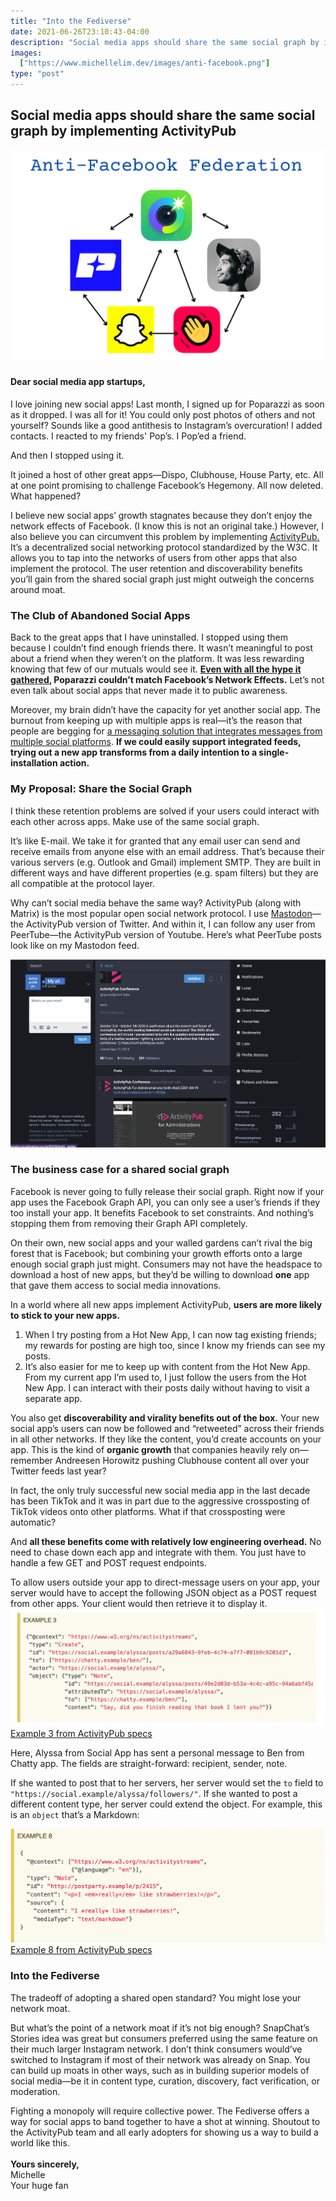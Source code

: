 ```yaml
---
title: "Into the Fediverse"
date: 2021-06-26T23:10:43-04:00
description: "Social media apps should share the same social graph by implementing ActivityPub"
images:
  ["https://www.michellelim.dev/images/anti-facebook.png"]
type: "post"
---
```

## Social media apps should share the same social graph by implementing ActivityPub
![A web consisting of Poparazzai, Dispo, Clubhouse, Snapchat, and Houseparty](/images/anti-facebook.png)

#### Dear social media app startups,

I love joining new social apps! Last month, I signed up for Poparazzi as soon as it dropped. I was all for it! You could only post photos of others and not yourself? Sounds like a good antithesis to Instagram’s overcuration! I added contacts. I reacted to my friends' Pop’s. I Pop’ed a friend.

And then I stopped using it. 

It joined a host of other great apps—Dispo, Clubhouse, House Party, etc. All at one point promising to challenge Facebook’s Hegemony. All now deleted. What happened? 

I believe new social apps’ growth stagnates because they don’t enjoy the network effects of Facebook. (I know this is not an original take.) However, I also believe you can circumvent this problem by implementing [ActivityPub.](https://www.w3.org/TR/activitypub/) It’s a decentralized social networking protocol standardized by the W3C. It allows you to tap into the networks of users from other apps that also implement the protocol. The user retention and discoverability benefits you’ll gain from the shared social graph just might outweigh the concerns around moat.


### The Club of Abandoned Social Apps

Back to the great apps that I have uninstalled. I stopped using them because I couldn’t find enough friends there. It wasn’t meaningful to post about a friend when they weren’t on the platform. It was less rewarding knowing that few of our mutuals would see it. **[Even with all the hype it gathered](https://techcrunch.com/2021/05/26/poparazzi-hypes-itself-to-the-top-of-the-app-store/), Poparazzi couldn’t match Facebook’s Network Effects.** Let’s not even talk about social apps that never made it to public awareness.

Moreover, my brain didn’t have the capacity for yet another social app. The burnout from keeping up with multiple apps is real—it’s the reason that people are begging for [a messaging solution that integrates messages from multiple social platforms](https://www.texts.com). **If we could easily support integrated feeds, trying out a new app transforms from a daily intention to a single-installation action.**


### My Proposal: Share the Social Graph

I think these retention problems are solved if your users could interact with each other across apps. Make use of the same social graph.

It’s like E-mail. We take it for granted that any email user can send and receive emails from anyone else with an email address. That’s because their various servers (e.g. Outlook and Gmail) implement SMTP. They are built in different ways and have different properties (e.g. spam filters) but they are all compatible at the protocol layer.

Why can’t social media behave the same  way? ActivityPub (along with Matrix) is the most popular open social network protocol.  I use [Mastodon](https://joinmastodon.org/)—the ActivityPub version of Twitter. And within it, I can follow any user from PeerTube—the ActivityPub version of Youtube. Here’s what PeerTube posts look like on my Mastodon feed.

![Screenshot of me viewing PeerTube from Mastodon](/images/mastodon-screenshot.png)

### The business case for a shared social graph

Facebook is never going to fully release their social graph. Right now if your app uses the Facebook Graph API, you can only see a user’s friends if they too install your app. It benefits Facebook to set constraints. And nothing’s stopping them from removing their Graph API completely.

On their own, new social apps and your walled gardens can’t rival the big forest that is Facebook; but combining your growth efforts onto a large enough social graph just might. Consumers may not have the headspace to download a host of new apps, but they’d be willing to download **one** app that gave them access to social media innovations.

In a world where all new apps implement ActivityPub, **users are more likely to stick to your new apps.**



1. When I try posting from a Hot New App, I can now tag existing friends; my rewards for posting are high too, since I know my friends can see my posts.
2. It’s also easier for me to keep up with content from the Hot New App. From my current app I’m used to, I just follow the users from the Hot New App. I can interact with their posts daily without having to visit a separate app. 

You also get **discoverability and virality benefits out of the box.** Your new social app’s users can now be followed and “retweeted” across their friends in all other networks. If they like the content, you’d create accounts on your app. This is the kind of **organic growth** that companies heavily rely on—remember Andreesen Horowitz pushing Clubhouse content all over your Twitter feeds last year?

In fact, the only truly successful new social media app in the last decade has been TikTok and it was in part due to the aggressive crossposting of TikTok videos onto other platforms. What if that crossposting were automatic?

 

And **all these benefits come with relatively low engineering overhead.** No need to chase down each app and integrate with them. You just have to handle a few GET and POST request endpoints. 

To allow users outside your app to direct-message users on your app, your server would have to accept the following JSON object as a POST request from other apps. Your client would then retrieve it to display it.
![JSON of DM](/images/alyssa-dm.png)
[Example 3 from ActivityPub specs](https://www.w3.org/TR/activitypub/#Overview)

Here, Alyssa from Social App has sent a personal message to Ben from Chatty app. The fields are straight-forward: recipient, sender, note.

If she wanted to post that to her servers, her server would set the `to` field to `"https://social.example/alyssa/followers/"`. If she wanted to post a different content type, her server could extend the object. For example, this is an `object` that’s a Markdown:

![JSON of Markdown](/images/alyssa-markdown.png)
[Example 8 from ActivityPub specs](https://www.w3.org/TR/activitypub/#obj-id)

### Into the Fediverse

The tradeoff of adopting a shared open standard? You might lose your network moat.

But what’s the point of a network moat if it’s not big enough? SnapChat’s Stories idea was great but consumers preferred using the same feature on their much larger Instagram network. I don’t think consumers would’ve switched to Instagram if most of their network was already on Snap. You can build up moats in other ways, such as in building superior models of social media—be it in content type, curation, discovery, fact verification, or moderation.

Fighting a monopoly will require collective power. The Fediverse offers a way for social apps to band together to have a shot at winning. Shoutout to the ActivityPub team and all early adopters for showing us a way to build a world like this.
\
\
**Yours sincerely,**\
Michelle\
Your huge fan
